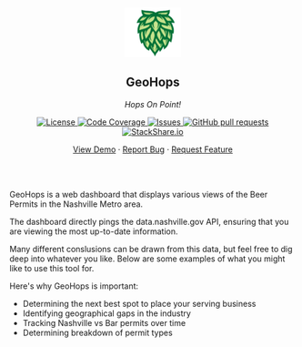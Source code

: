 <!-- header -->
<div align="center">
    <p>
    <!-- Header -->
        <img width="100px" src="./static/images/hops_logo.png"  alt="geohops" />
        <h2>GeoHops</h2>
        <p><i>Hops On Point!</i></p>
    </p>
    <p>
    <!-- Shields -->
        <a href="https://github.com/armckinney/geohops/LICENSE">
            <img alt="License" src="https://img.shields.io/github/license/armckinney/geohops.svg" />
        </a>
        <a href="https://codecov.io/gh/armckinney/geohops">
            <img alt="Code Coverage" src="https://codecov.io/gh/armckinney/geohops/branch/master/graph/badge.svg" />
        </a>
        <a href="https://github.com/armckinney/geohops/issues">
            <img alt="Issues" src="https://img.shields.io/github/issues/armckinney/geohops" />
        </a>
        <a href="https://github.com/armckinney/geohops/pulls">
            <img alt="GitHub pull requests" src="https://img.shields.io/github/issues-pr/armckinney/geohops" />
        </a>
        <a href="https://stackshare.io/armck/geohops">
            <img alt="StackShare.io" src="http://img.shields.io/badge/tech-stack-0690fa.svg?label=StackShare.io">
        </a>
    </p>
    <p>
    <!-- Links -->
        <a href="#demo">View Demo</a>
        ·
        <a href="https://github.com/armckinney/geohops/issues/new/choose">Report Bug</a>
        ·
        <a href="https://github.com/armckinney/geohops/issues/new/choose">Request Feature</a>
    </p>
</div>
<br>
<br>

GeoHops is a web dashboard that displays various views of the Beer Permits in the Nashville Metro area.

The dashboard directly pings the data.nashville.gov API, ensuring that you are viewing the most up-to-date information.

Many different conslusions can be drawn from this data, but feel free to dig deep into whatever you like. Below are some examples of what you might like to use this tool for.

Here's why GeoHops is important:
* Determining the next best spot to place your serving business
* Identifying geographical gaps in the industry
* Tracking Nashville vs Bar permits over time
* Determining breakdown of permit types